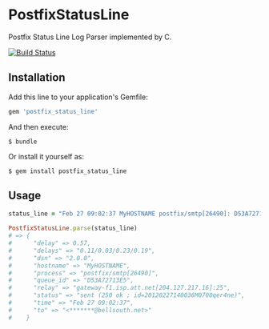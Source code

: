 # PostfixStatusLine

Postfix Status Line Log Parser implemented by C.

[![Build Status](https://travis-ci.org/winebarrel/postfix_status_line.svg?branch=master)](https://travis-ci.org/winebarrel/postfix_status_line)

## Installation

Add this line to your application's Gemfile:

```ruby
gem 'postfix_status_line'
```

And then execute:

    $ bundle

Or install it yourself as:

    $ gem install postfix_status_line

## Usage

```ruby
status_line = "Feb 27 09:02:37 MyHOSTNAME postfix/smtp[26490]: D53A72713E5: to=<myemail@bellsouth.net>, relay=gateway-f1.isp.att.net[204.127.217.16]:25, delay=0.57, delays=0.11/0.03/0.23/0.19, dsn=2.0.0, status=sent (250 ok ; id=20120227140036M0700qer4ne)"

PostfixStatusLine.parse(status_line)
# => {
#      "delay" => 0.57,
#      "delays" => "0.11/0.03/0.23/0.19",
#      "dsn" => "2.0.0",
#      "hostname" => "MyHOSTNAME",
#      "process" => "postfix/smtp[26490]",
#      "queue_id" => "D53A72713E5",
#      "relay" => "gateway-f1.isp.att.net[204.127.217.16]:25",
#      "status" => "sent (250 ok ; id=20120227140036M0700qer4ne)",
#      "time" => "Feb 27 09:02:37",
#      "to" => "<*******@bellsouth.net>"
#    }
```
